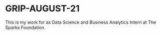 # GRIP-AUGUST-21
This is my work for as Data Science and Business Analytics Intern at The Sparks Foundation.
